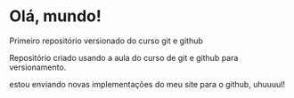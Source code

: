 # Olá, mundo!
 Primeiro repositório versionado do curso git e github

 Repositório criado usando a aula do curso de git e github para versionamento.
 
 estou enviando novas implementações do meu site para o github, uhuuuul!
